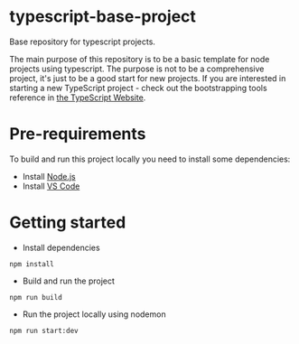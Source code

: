 # typescript-base-project
Base repository for typescript projects.

The main purpose of this repository is to be a basic template for node projects using typescript. The purpose is not to be a comprehensive project, it's just to be a good start for new projects. If you are interested in starting a new TypeScript project - check out the bootstrapping tools reference in [the TypeScript Website](https://www.typescriptlang.org/docs/home.html).

# Pre-requirements
To build and run this project locally you need to install some dependencies:
- Install [Node.js](https://nodejs.org/en/)
- Install [VS Code](https://code.visualstudio.com/)

# Getting started
- Install dependencies
```
npm install
```
- Build and run the project
```
npm run build
```
- Run the project locally using nodemon
```
npm run start:dev
```